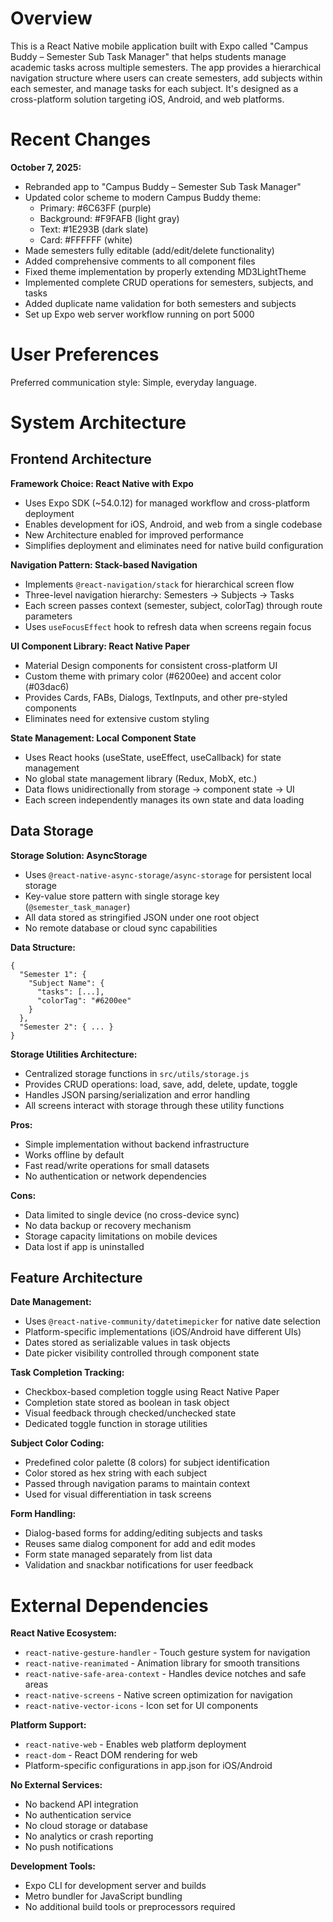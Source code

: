 # Overview

This is a React Native mobile application built with Expo called "Campus Buddy – Semester Sub Task Manager" that helps students manage academic tasks across multiple semesters. The app provides a hierarchical navigation structure where users can create semesters, add subjects within each semester, and manage tasks for each subject. It's designed as a cross-platform solution targeting iOS, Android, and web platforms.

# Recent Changes

**October 7, 2025:**
- Rebranded app to "Campus Buddy – Semester Sub Task Manager"
- Updated color scheme to modern Campus Buddy theme:
  - Primary: #6C63FF (purple)
  - Background: #F9FAFB (light gray)
  - Text: #1E293B (dark slate)
  - Card: #FFFFFF (white)
- Made semesters fully editable (add/edit/delete functionality)
- Added comprehensive comments to all component files
- Fixed theme implementation by properly extending MD3LightTheme
- Implemented complete CRUD operations for semesters, subjects, and tasks
- Added duplicate name validation for both semesters and subjects
- Set up Expo web server workflow running on port 5000

# User Preferences

Preferred communication style: Simple, everyday language.

# System Architecture

## Frontend Architecture

**Framework Choice: React Native with Expo**
- Uses Expo SDK (~54.0.12) for managed workflow and cross-platform deployment
- Enables development for iOS, Android, and web from a single codebase
- New Architecture enabled for improved performance
- Simplifies deployment and eliminates need for native build configuration

**Navigation Pattern: Stack-based Navigation**
- Implements `@react-navigation/stack` for hierarchical screen flow
- Three-level navigation hierarchy: Semesters → Subjects → Tasks
- Each screen passes context (semester, subject, colorTag) through route parameters
- Uses `useFocusEffect` hook to refresh data when screens regain focus

**UI Component Library: React Native Paper**
- Material Design components for consistent cross-platform UI
- Custom theme with primary color (#6200ee) and accent color (#03dac6)
- Provides Cards, FABs, Dialogs, TextInputs, and other pre-styled components
- Eliminates need for extensive custom styling

**State Management: Local Component State**
- Uses React hooks (useState, useEffect, useCallback) for state management
- No global state management library (Redux, MobX, etc.)
- Data flows unidirectionally from storage → component state → UI
- Each screen independently manages its own state and data loading

## Data Storage

**Storage Solution: AsyncStorage**
- Uses `@react-native-async-storage/async-storage` for persistent local storage
- Key-value store pattern with single storage key (`@semester_task_manager`)
- All data stored as stringified JSON under one root object
- No remote database or cloud sync capabilities

**Data Structure:**
```
{
  "Semester 1": {
    "Subject Name": {
      "tasks": [...],
      "colorTag": "#6200ee"
    }
  },
  "Semester 2": { ... }
}
```

**Storage Utilities Architecture:**
- Centralized storage functions in `src/utils/storage.js`
- Provides CRUD operations: load, save, add, delete, update, toggle
- Handles JSON parsing/serialization and error handling
- All screens interact with storage through these utility functions

**Pros:**
- Simple implementation without backend infrastructure
- Works offline by default
- Fast read/write operations for small datasets
- No authentication or network dependencies

**Cons:**
- Data limited to single device (no cross-device sync)
- No data backup or recovery mechanism
- Storage capacity limitations on mobile devices
- Data lost if app is uninstalled

## Feature Architecture

**Date Management:**
- Uses `@react-native-community/datetimepicker` for native date selection
- Platform-specific implementations (iOS/Android have different UIs)
- Dates stored as serializable values in task objects
- Date picker visibility controlled through component state

**Task Completion Tracking:**
- Checkbox-based completion toggle using React Native Paper
- Completion state stored as boolean in task object
- Visual feedback through checked/unchecked state
- Dedicated toggle function in storage utilities

**Subject Color Coding:**
- Predefined color palette (8 colors) for subject identification
- Color stored as hex string with each subject
- Passed through navigation params to maintain context
- Used for visual differentiation in task screens

**Form Handling:**
- Dialog-based forms for adding/editing subjects and tasks
- Reuses same dialog component for add and edit modes
- Form state managed separately from list data
- Validation and snackbar notifications for user feedback

# External Dependencies

**React Native Ecosystem:**
- `react-native-gesture-handler` - Touch gesture system for navigation
- `react-native-reanimated` - Animation library for smooth transitions
- `react-native-safe-area-context` - Handles device notches and safe areas
- `react-native-screens` - Native screen optimization for navigation
- `react-native-vector-icons` - Icon set for UI components

**Platform Support:**
- `react-native-web` - Enables web platform deployment
- `react-dom` - React DOM rendering for web
- Platform-specific configurations in app.json for iOS/Android

**No External Services:**
- No backend API integration
- No authentication service
- No cloud storage or database
- No analytics or crash reporting
- No push notifications

**Development Tools:**
- Expo CLI for development server and builds
- Metro bundler for JavaScript bundling
- No additional build tools or preprocessors required